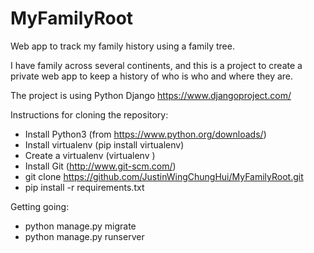 MyFamilyRoot
============

Web app to track my family history using a family tree.

I have family across several continents, and this is a project to create a private web app to keep a history of who is who and where they are.


The project is using Python Django
https://www.djangoproject.com/


Instructions for cloning the repository:
 - Install Python3 (from https://www.python.org/downloads/)
 - Install virtualenv (pip install virtualenv)
 - Create a virtualenv (virtualenv <name>)
 - Install Git (http://www.git-scm.com/)
 - git clone https://github.com/JustinWingChungHui/MyFamilyRoot.git
 - pip install -r requirements.txt

Getting going:
 - python manage.py migrate
 - python manage.py runserver
